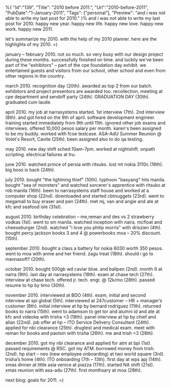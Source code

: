%{
    "Id":"139",
	"Title": "2010 before 2011.",
    "Url":"2010-before-2011",
    "PubDate":"1-January-2011",
	"Tags": ["personal"],
	"Preview": "and i was not able to write my last post for 2010."
}%
and i was not able to write my last post for 2010. happy new year. happy new life. happy new love. happy new work. happy new 2011.

let's summarize my 2010. with the help of my 2010 planner. here are the highlights of my 2010. =)

january – february 2010. not so much. so very busy with our design project during these months. successfully finished on time. and luckily we've been part of the "exhibitors" – part of the cpe foundation day exhibit. we entertained guests and visitors from our school, other school and even from other regions in the country.

march 2010. recognition day (20th). awarded as top 2 from our batch. exhibitors and project presentors are awarded too. recollection, meeting at cpe department and sendoff party (24th). GRADUATION DAY (30th). graduated cum laude.

april 2010. my job at narrasystems started. 1st interview (7th). 2nd interview (8th). and got hired on the 9th of april. software development engineer. training started immediately from 9th until 11th. ignored other job exams and interviews. offered 10,000 pesos salary per month. karen's been assigned to be my buddy. worked with fcoe testcase. ASA-AdU Summer Reunion @ Volet's Resort, Cavite (25th). been assigned also to do qa testing.

may 2010. new day shift sched 10am-7pm. worked at nightshift. onpath scripting. electrical failures at tru.

june 2010. watched prince of persia with ritsuko. lost mt nokia 3110c (16th). big boss is back (24th).

july 2010. bought "the lightning thief" (10th).  typhoon "basyang" hits manila. bought "sea of monsters" and watched sorcerer's apprentice with ritsuko at rob manila (16th). been to narrasystems staff house and worked at a computer shop (22nd).  downloaded and started cbtnuggets (23rd). went to megamall to buy eraser and pen (24th). met mj, van and angie and ate at kfc and seafood isle (31st).

august 2010. birthday celebration – me,reman and des vs 2 strawberry vodkas (1st). went to sm manila. watched inception with naira. mcfloat and cheeseburger (2nd). watched "i love you philip morris" with driszien (4th). bought percy jackson books 3 and 4 @ powerbooks moa – 20% discount. (15th).

september 2010. bought a class a battery for nokia 6030 worth 350 pesos. went to moa with annie and her friend. zagu treat (18th). should i go to mannasoft? (20th).

october 2010. bought 500gb wd caviar blue. and ballpen (2nd). month 6 at narra (9th). last day at narrasystems (18th). exam at chase tech (27th). interview at chase tech. offered jr. tech. engr. @ 12k/mo (28th). passed resume to hp by timo (30th).

november 2010. interviewed at BDO (4th). exam, initial and second interview at spi global (5th). interviewed at 247customer – HR + manager’s customer (8th). initial interview at hp by bernard rodriguez (11th). returned books to narra (15th). went to adamson to get tor and alumni id and ate at kfc and videoke with trisha <3 (18th). panel interview at hp by chief and allan (22nd). job offer at hp – ITO Service Delivery Consultant (24th). applied for nbi clearance (25th).  drugtest and medical exam. meet with reman for books and paotsin with trisha (26th). me and trish <3 (28th).

december 2010. got my nbi clearance and applied for atm at bpi (1st). passed requirements @ RSC. got my ATM. borrowed money from trish. (2nd). hp start – neo (new employee onboarding) at two world square (3rd). trisha’s home (4th). ITO onboarding (7th – 13th). first day at wps apj (14th). xmas dinner at little asia venice at piazza (17th). started NA shift (21st). xmas reunion with asa-adu (27th). first monthsary at moa (28th).

next blog: goals for 2011. =)
